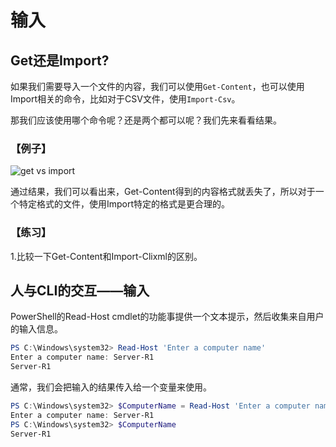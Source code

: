 # 输入

## Get还是Import?

如果我们需要导入一个文件的内容，我们可以使用`Get-Content`，也可以使用Import相关的命令，比如对于CSV文件，使用`Import-Csv`。

那我们应该使用哪个命令呢？还是两个都可以呢？我们先来看看结果。

### 【例子】

![get vs import](images\get_vs_import.jpg)

通过结果，我们可以看出来，Get-Content得到的内容格式就丢失了，所以对于一个特定格式的文件，使用Import特定的格式是更合理的。

### 【练习】

1.比较一下Get-Content和Import-Clixml的区别。

## 人与CLI的交互——输入

PowerShell的Read-Host cmdlet的功能事提供一个文本提示，然后收集来自用户的输入信息。

```powershell
PS C:\Windows\system32> Read-Host 'Enter a computer name'
Enter a computer name: Server-R1
Server-R1
```

通常，我们会把输入的结果传入给一个变量来使用。

```powershell
PS C:\Windows\system32> $ComputerName = Read-Host 'Enter a computer name'
Enter a computer name: Server-R1
PS C:\Windows\system32> $ComputerName
Server-R1
```
